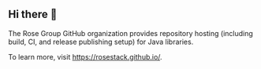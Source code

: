 ## Hi there 👋

The Rose Group GitHub organization provides repository hosting (including build, CI, and release publishing setup) for Java libraries.

To learn more, visit https://rosestack.github.io/.

